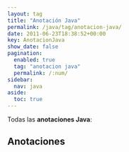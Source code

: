 ```yaml
---
layout: tag
title: "Anotación Java"
permalink: /java/tag/anotacion-java/
date: 2011-06-23T18:38:52+00:00
key: AnotacionJava
show_date: false
pagination: 
  enabled: true
  tag: "anotacion java"
  permalink: /:num/    
sidebar:
  nav: java
aside:
  toc: true
---
```


Todas las <strong>anotaciones Java</strong>:
<h2>Anotaciones</h2>